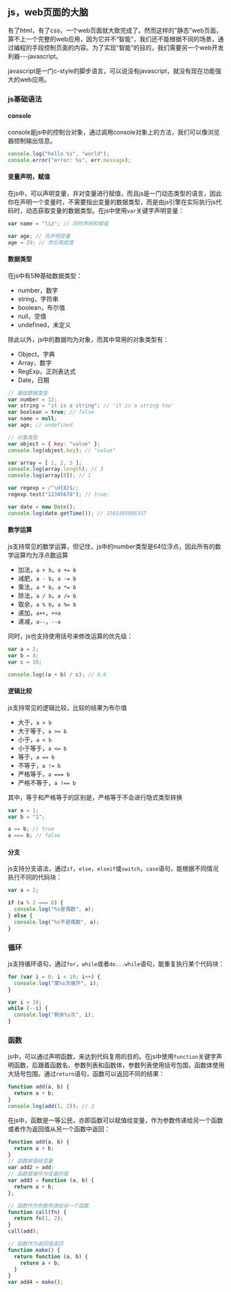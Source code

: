 ## js，web页面的大脑
有了html，有了css，一个web页面就大致完成了。然而这样的"静态"web页面，算不上一个完整的web应用，因为它并不“智能”，我们还不能根据不同的场景，通过编程的手段控制页面的内容。为了实现“智能”的目的，我们需要另一个web开发利器---javascript。

javascript是一门c-style的脚步语言，可以说没有javascript，就没有现在功能强大的web应用。

### js基础语法

#### console
console是js中的控制台对象，通过调用console对象上的方法，我们可以像浏览器控制输出信息。

```javascript
console.log("hello %s", "world");
console.error("error: %s", err.message);
```

#### 变量声明，赋值
在js中，可以声明变量，并对变量进行赋值，而且js是一门动态类型的语言，因此你在声明一个变量时，不需要指出变量的数据类型，而是由js引擎在实际执行js代码时，动态获取变量的数据类型。在js中使用`var`关键字声明变量：

```javascript
var name = "liz"; // 同时声明和赋值

var age; // 先声明变量
age = 29; // 然后再赋值
```

#### 数据类型
在js中有5种基础数据类型：

* number，数字
* string，字符串
* boolean，布尔值
* null，空值
* undefined，未定义

除此以外，js中的数据均为对象，而其中常用的对象类型有：

* Object，字典
* Array，数字
* RegExp，正则表达式
* Date，日期

```javascript
// 基础数据类型
var number = 12;
var string = "it is a string"; // 'it is a string too'
var boolean = true; // false
var name = null;
var age; // undefined

// 对象类型
var object = { key: "value" };
console.log(objest.key); // "value"

var array = [ 1, 2, 3 ];
console.log(array.length); // 3
console.log(array[0]); // 1

var regexp = /^\d{8}$/;
regexp.test("12345678"); // true;

var date = new Date();
console.log(date.getTime()); // 1501405896357
```

#### 数学运算
js支持常见的数学运算，但记住，js中的number类型是64位浮点，因此所有的数学运算均为浮点数运算

* 加法，`a + b`，`a += b`
* 减肥，`a - b`，`a -= b`
* 乘法，`a * b`，`a *= b`
* 除法，`a / b`，`a /= b`
* 取余，`a % b`，`a %= b`
* 递加，`a++`，`++a`
* 递减，`a--`，`--a`

同时，js也支持使用括号来修改运算的优先级：

```javascript
var a = 2;
var b = 4;
var c = 10;

console.log((a + b) / c); // 0.6
```

#### 逻辑比较
js支持常见的逻辑比较，比较的结果为布尔值

* 大于，`a > b`
* 大于等于，`a >= b`
* 小于，`a < b`
* 小于等于，`a <= b`
* 等于，`a == b`
* 不等于，`a != b`
* 严格等于，`a === b`
* 严格不等于，`a !== b`

其中，等于和严格等于的区别是，严格等于不会进行隐式类型转换

```javascript
var a = 1;
var b = "1";

a == b; // true
a === b; // false
```

#### 分支
js支持分支语法，通过`if`，`else`，`elseif`或`switch`，`case`语句，能根据不同情况执行不同的代码块：

```javascript
var a = 2;

if (a % 2 === 0) {
  console.log("%s是偶数", a);
} else {
  console.log("%s不是偶数", a);
}
```

### 循环
js支持循环语句，通过`for`，`while`或者`do...while`语句，能重复执行某个代码块：

```javascript
for (var i = 0; i < 10; i++) {
  console.log("第%s次循环", i);
}

var i = 10;
while (--i) {
  console.log("剩余%s次", i);
}
```

### 函数
js中，可以通过声明函数，来达到代码复用的目的。在js中使用`function`关键字声明函数，后跟着函数名、参数列表和函数体，参数列表使用括号包围，函数体使用大括号包围。通过`return`语句，函数可以返回不同的结果：

```javascript
function add(a, b) {
  return a + b;
}
console.log(add(1, 2)); // 3
```

在js中，函数是一等公民，亦即函数可以赋值给变量，作为参数传递给另一个函数或者作为返回值从另一个函数中返回：

```javascript
function add(a, b) {
  return a + b;
}
// 函数赋值给变量
var add2 = add;
// 函数直接作为变量的值
var add3 = function (a, b) {
  return a + b;
};

// 函数作为参数传递给另一个函数
function call(fn) {
  return fn(1, 2);
}
call(add);

// 函数作为返回值返回
function make() {
  return function (a, b) {
    return a + b;
  }
}
var add4 = make();
```
